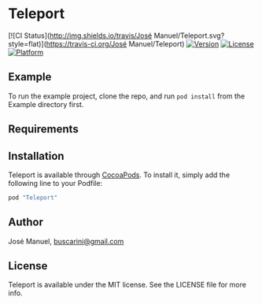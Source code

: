 # Teleport

[![CI Status](http://img.shields.io/travis/José Manuel/Teleport.svg?style=flat)](https://travis-ci.org/José Manuel/Teleport)
[![Version](https://img.shields.io/cocoapods/v/Teleport.svg?style=flat)](http://cocoapods.org/pods/Teleport)
[![License](https://img.shields.io/cocoapods/l/Teleport.svg?style=flat)](http://cocoapods.org/pods/Teleport)
[![Platform](https://img.shields.io/cocoapods/p/Teleport.svg?style=flat)](http://cocoapods.org/pods/Teleport)

## Example

To run the example project, clone the repo, and run `pod install` from the Example directory first.

## Requirements

## Installation

Teleport is available through [CocoaPods](http://cocoapods.org). To install
it, simply add the following line to your Podfile:

```ruby
pod "Teleport"
```

## Author

José Manuel, buscarini@gmail.com

## License

Teleport is available under the MIT license. See the LICENSE file for more info.
